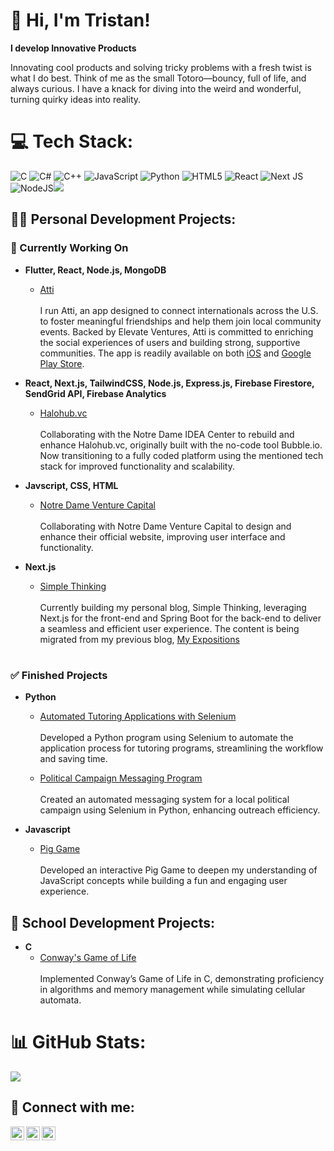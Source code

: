 <h1>👋 Hi, I'm Tristan!</h1>

**I develop Innovative Products**

Innovating cool products and solving tricky problems with a fresh twist is what I do best. Think of me as the small Totoro—bouncy, full of life, and always curious. I have a knack for diving into the weird and wonderful, turning quirky ideas into reality.

# 💻 Tech Stack:
![C](https://img.shields.io/badge/c-%2300599C.svg?style=for-the-badge&logo=c&logoColor=white) ![C#](https://img.shields.io/badge/c%23-%23239120.svg?style=for-the-badge&logo=csharp&logoColor=white) ![C++](https://img.shields.io/badge/c++-%2300599C.svg?style=for-the-badge&logo=c%2B%2B&logoColor=white) ![JavaScript](https://img.shields.io/badge/javascript-%23323330.svg?style=for-the-badge&logo=javascript&logoColor=%23F7DF1E) ![Python](https://img.shields.io/badge/python-3670A0?style=for-the-badge&logo=python&logoColor=ffdd54) ![HTML5](https://img.shields.io/badge/html5-%23E34F26.svg?style=for-the-badge&logo=html5&logoColor=white)
![React](https://img.shields.io/badge/react-%2320232a.svg?style=for-the-badge&logo=react&logoColor=%2361DAFB)
![Next JS](https://img.shields.io/badge/next.js-%23000000.svg?style=for-the-badge&logo=nextdotjs&logoColor=white)
![NodeJS](https://img.shields.io/badge/node.js-6DA55F?style=for-the-badge&logo=node.js&logoColor=white)[![](https://visitcount.itsvg.in/api?id=sunghoonsh3&icon=0&color=0)](https://visitcount.itsvg.in)

<h2>👨‍💻 Personal Development Projects:</h2>

### 🚧 Currently Working On

- <b>Flutter, React, Node.js, MongoDB</b>
  - [Atti](https://www.atti.app/)<br><br>
    I run Atti, an app designed to connect internationals across the U.S. to foster meaningful friendships and help them join local community events. Backed by Elevate Ventures, Atti is committed to enriching the social experiences of users and building strong, supportive   communities. The app is readily available on both [iOS](https://apps.apple.com/us/app/atti/id6661021480) and [Google Play Store](https://play.google.com/store/apps/details?id=com.atti.atti&hl=en_US).



- <b>React, Next.js, TailwindCSS, Node.js, Express.js, Firebase Firestore, SendGrid API, Firebase Analytics</b>
  - [Halohub.vc](https://www.halohub.vc/)<br><br>
    Collaborating with the Notre Dame IDEA Center to rebuild and enhance Halohub.vc, originally built with the no-code tool Bubble.io. Now transitioning to a fully coded platform using the mentioned tech stack for improved functionality and scalability. 

- <b>Javscript, CSS, HTML</b>
  - [Notre Dame Venture Capital](https://notredame.vc/)<br><br>
    Collaborating with Notre Dame Venture Capital to design and enhance their official website, improving user interface and functionality.

- <b>Next.js</b>
  - [Simple Thinking](https://tristanshin.com/)<br><br>
    Currently building my personal blog, Simple Thinking, leveraging Next.js for the front-end and Spring Boot for the back-end to deliver a seamless and efficient user experience.
    The content is being migrated from my previous blog, [My Expositions](https://myexpositions.com/)
#

### ✅ Finished Projects

- <b>Python</b>
  - [Automated Tutoring Applications with Selenium](https://github.com/sunghoonsh3/pythonProject/tree/main)<br><br>
    Developed a Python program using Selenium to automate the application process for tutoring programs, streamlining the workflow and saving time.

  - [Political Campaign Messaging Program](https://github.com/sunghoonsh3/auto-message-sender.git)<br><br>
    Created an automated messaging system for a local political campaign using Selenium in Python, enhancing outreach efficiency.

- <b>Javascript</b>
  - [Pig Game](https://github.com/sunghoonsh3/personal-learning.git)<br><br>
    Developed an interactive Pig Game to deepen my understanding of JavaScript concepts while building a fun and engaging user experience.
 
<h2>🎒 School Development Projects:</h2>

- <b>C</b>
  - [Conway's Game of Life](https://github.com/sunghoonsh3/pythonProject/tree/main)<br><br>
    Implemented Conway’s Game of Life in C, demonstrating proficiency in algorithms and memory management while simulating cellular automata.

# 📊 GitHub Stats:
![](https://github-readme-stats.vercel.app/api?username=sunghoonsh3&theme=city_light&hide_border=false&include_all_commits=false&count_private=false)<br/>

<h2> 🤳 Connect with me:</h2>

[<img align="left" alt="TristanShin | LinkedIn" width="22px" src="https://cdn.jsdelivr.net/npm/simple-icons@v3/icons/linkedin.svg" />][linkedin]
[<img align="left" alt="TristanShin | Instagram" width="22px" src="https://cdn.jsdelivr.net/npm/simple-icons@v3/icons/instagram.svg" />][Instagram]
[<img align="left" alt="TristanShin | Instagram" width="22px" src="https://cdn.jsdelivr.net/npm/simple-icons/icons/wordpress.svg" />][Wordpress]

[instagram]: https://www.instagram.com/hooni_tri?igsh=ejkyZzE2Z2l5cWto&utm_source=qr
[linkedin]: https://www.linkedin.com/in/tristan-shin/
[Wordpress]: https://myexpositions.com
